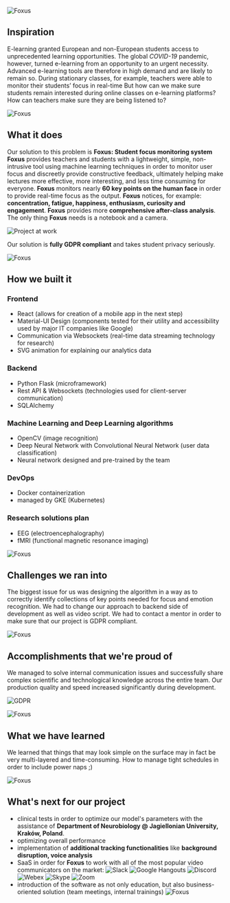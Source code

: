 ![Foxus](https://drive.google.com/uc?export=view&id=18FawbKYRwL9Tir-5lzec6RzEJLz7Df1j)
## Inspiration
E-learning granted European and non-European students access to unprecedented learning opportunities. The global _COVID-19_ pandemic, however, turned e-learning from an opportunity to an urgent necessity. Advanced e-learning tools are therefore in high demand and are likely to remain so.
During stationary classes, for example, teachers were able to monitor their students’ focus in real-time
But how can we make sure students remain interested during online classes on e-learning platforms?
How can teachers make sure they are being listened to?

![Foxus](https://drive.google.com/uc?export=view&id=1wzxHMjhFKo76Oj1PUWjm-ogehZTu8OQ-)
## What it does
Our solution to this problem is **Foxus: Student focus monitoring system**
**Foxus** provides teachers and students with a lightweight, simple, non-intrusive tool using machine learning techniques in order to monitor user focus and discreetly provide constructive feedback, ultimately helping make lectures more effective, more interesting, and less time consuming for everyone.
**Foxus** monitors nearly **60 key points on the human face** in order to provide real-time focus as the output.
**Foxus** notices, for example: **concentration, fatigue, happiness, enthusiasm, curiosity and engagement**.
**Foxus** provides more **comprehensive after-class analysis**.
The only thing **Foxus** needs is a notebook and a camera.

![Project at work](https://drive.google.com/uc?export=view&id=1DVtAK1iKpfm_vgKGnjfKMeoErO_-fBki)
	
Our solution is **fully GDPR compliant** and takes student privacy seriously.

![Foxus](https://drive.google.com/uc?export=view&id=1wzxHMjhFKo76Oj1PUWjm-ogehZTu8OQ-)
## How we built it
### Frontend
- React (allows for creation of a mobile app in the next step)	
- Material-UI Design (components tested for their utility and accessibility used by major IT companies like Google)
- Communication via Websockets (real-time data streaming technology for research)
- SVG animation for explaining our analytics data
### Backend
- Python Flask (microframework)
- Rest API & Websockets (technologies used for client-server communication)
- SQLAlchemy
### Machine Learning and Deep Learning algorithms
- OpenCV (image recognition)
- Deep Neural Network with Convolutional Neural Network (user data classification)
- Neural network designed and pre-trained by the team
### DevOps
- Docker containerization
- managed by GKE (Kubernetes)
### Research solutions plan
- EEG (electroencephalography)
- fMRI (functional magnetic resonance imaging)

![Foxus](https://drive.google.com/uc?export=view&id=1wzxHMjhFKo76Oj1PUWjm-ogehZTu8OQ-)
## Challenges we ran into
The biggest issue for us was designing the algorithm in a way as to correctly identify collections of key points needed for focus and emotion recognition.
We had to change our approach to backend side of development as well as video script.
We had to contact a mentor in order to make sure that our project is GDPR compliant.

![Foxus](https://drive.google.com/uc?export=view&id=1wzxHMjhFKo76Oj1PUWjm-ogehZTu8OQ-)
## Accomplishments that we're proud of
We managed to solve internal communication issues and successfully share complex scientific and technological knowledge across the entire team.
Our production quality and speed increased significantly during development.

![GDPR](https://drive.google.com/uc?export=view&id=1t7R8CIbPwQe2rdDvH_4RKAmB7CJOw41t)

![Foxus](https://drive.google.com/uc?export=view&id=1wzxHMjhFKo76Oj1PUWjm-ogehZTu8OQ-)
## What we have learned
We learned that things that may look simple on the surface may in fact be very multi-layered and time-consuming.
How to manage tight schedules in order to include power naps ;)

![Foxus](https://drive.google.com/uc?export=view&id=1wzxHMjhFKo76Oj1PUWjm-ogehZTu8OQ-)
## What's next for our project
- clinical tests in order to optimize our model's parameters with the assistance of **Department of Neurobiology @ Jagiellonian University, Kraków, Poland**.
- optimizing overall performance
- implementation of **additional tracking functionalities** like **background disruption, voice analysis**
- SaaS in order for **Foxus** to work with all of the most popular video communicators on the market:
![Slack](https://drive.google.com/uc?export=view&id=1-W1jbpBTE65gfCyT4MEOIlNgwt0UxXyk) ![Google Hangouts](https://drive.google.com/uc?export=view&id=1vQ_jS-NTnKgSvw39XVz7tdnBxaag84SQ) ![Discord](https://drive.google.com/uc?export=view&id=1Js38zgbTEnMUm6xmBEidt5Gn9Dg1kYr2) ![Webex](https://drive.google.com/uc?export=view&id=19N5b90HalfthB4TAmVd3dGKLTcb1NAmN) ![Skype](https://drive.google.com/uc?export=view&id=1BwB1Xkk1R0ZCSsY1lKOs6mfcG34SnAsz) ![Zoom](https://drive.google.com/uc?export=view&id=1dV5wHma9ISijYxnFHNn8Cryl3QRgCSLv)
- introduction of the software as not only education, but also business-oriented solution (team meetings, internal trainings)
![Foxus](https://drive.google.com/uc?export=view&id=1wzxHMjhFKo76Oj1PUWjm-ogehZTu8OQ-)
